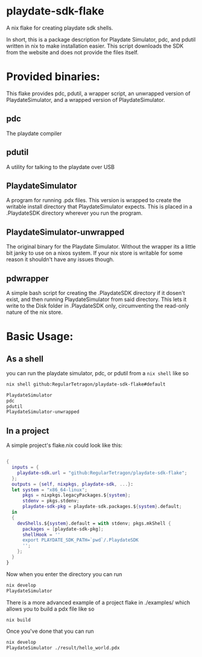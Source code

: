 # playdate-sdk-flake
A nix flake for creating playdate sdk shells.

In short, this is a package description for Playdate Simulator, pdc, and pdutil written in nix to make installation easier. This script downloads the SDK from the website and does not provide the files itself.

# Provided binaries:
This flake provides pdc, pdutil, a wrapper script, an unwrapped version of PlaydateSimulator, and a wrapped version of PlaydateSimulator.

## pdc

The playdate compiler

## pdutil

A utility for talking to the playdate over USB

## PlaydateSimulator

A program for running .pdx files. This version is wrapped to create the writable install directory that PlaydateSimulator expects. This is placed in a .PlaydateSDK directory wherever you run the program.

## PlaydateSimulator-unwrapped

The original binary for the Playdate Simulator. Without the wrapper its a little bit janky to use on a nixos system. If your nix store is writable for some reason it shouldn't have any issues though.

## pdwrapper

A simple bash script for creating the .PlaydateSDK directory if it dosen't exist, and then running PlaydateSimulator from said directory. This lets it write to the Disk folder in .PlaydateSDK only, circumventing the read-only nature of the nix store.

# Basic Usage:

## As a shell
you can run the playdate simulator, pdc, or pdutil from a `nix shell` like so

```bash
nix shell github:RegularTetragon/playdate-sdk-flake#default

PlaydateSimulator
pdc
pdutil
PlaydateSimulator-unwrapped
```

## In a project

A simple project's flake.nix could look like this:
```nix

{
  inputs = {
    playdate-sdk.url = "github:RegularTetragon/playdate-sdk-flake";
  };
  outputs = {self, nixpkgs, playdate-sdk, ...}: 
  let system = "x86_64-linux";
      pkgs = nixpkgs.legacyPackages.${system};
      stdenv = pkgs.stdenv;
      playdate-sdk-pkg = playdate-sdk.packages.${system}.default;
  in
  {
    devShells.${system}.default = with stdenv; pkgs.mkShell {
      packages = [playdate-sdk-pkg];
      shellHook = ''
      export PLAYDATE_SDK_PATH=`pwd`/.PlaydateSDK
      '';
    };
  }
}
```
Now when you enter the directory you can run
```bash
nix develop
PlaydateSimulator
```

There is a more advanced example of a project flake in ./examples/ which allows you to build a pdx file like so
```bash
nix build
```

Once you've done that you can run
```bash
nix develop
PlaydateSimulator ./result/hello_world.pdx
```
